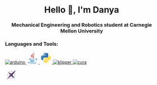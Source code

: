 <h1 align="center">Hello 👋, I'm Danya</h1>
<h3 align="center">Mechanical Engineering and Robotics student at Carnegie Mellon University</h3>

<h3 align="left">Languages and Tools:</h3>
<p align="left"> <a href="https://www.arduino.cc/" target="_blank" rel="noreferrer"> <img src="https://cdn.worldvectorlogo.com/logos/arduino-1.svg" alt="arduino" width="40" height="40"/> </a> 
<a href="https://www.java.com" target="_blank" rel="noreferrer"> <img src="https://raw.githubusercontent.com/devicons/devicon/master/icons/java/java-original.svg" alt="java" width="40" height="40"/> </a> 
<a href="https://www.python.org" target="_blank" rel="noreferrer"> <img src="https://raw.githubusercontent.com/devicons/devicon/master/icons/python/python-original.svg" alt="python" width="40" height="40"/> </a>
<a href="https://www.klipper3d.org" target="_blank" rel="noreferrer"> <img src="https://upload.wikimedia.org/wikipedia/commons/thumb/d/d4/Klipper-logo_svg.svg/768px-Klipper-logo_svg.svg.png" alt="klipper" width="40" height="40"/> </a>
<a href="https://ultimaker.com/software/ultimaker-cura" target="_blank" rel="noreferrer"> <img src="https://upload.wikimedia.org/wikipedia/commons/thumb/9/9b/Logo_for_Cura_Software.png/180px-Logo_for_Cura_Software.png" alt="cura" width="40" height="40"/> </a>

<a href="https://github.com/SoftFever/OrcaSlicer" target="_blank" rel="noreferrer"> <img src="https://raw.githubusercontent.com/SoftFever/OrcaSlicer/main/resources/images/OrcaSlicer.png" alt="orcaslicer" width="40" height="40"/> </a>

</p>

